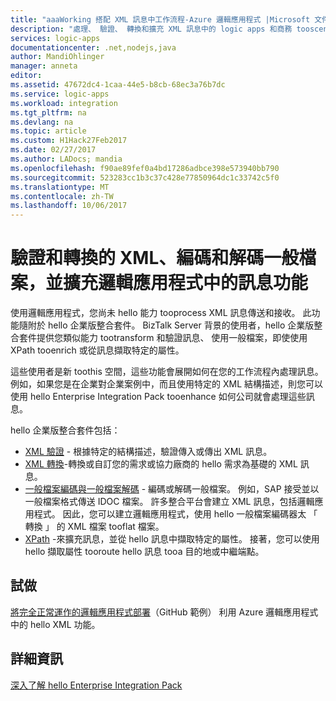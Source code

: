 ```yaml
---
title: "aaaWorking 搭配 XML 訊息中工作流程-Azure 邏輯應用程式 |Microsoft 文件"
description: "處理、 驗證、 轉換和擴充 XML 訊息中的 logic apps 和商務 tooscenarios 使用 hello 企業版整合套件"
services: logic-apps
documentationcenter: .net,nodejs,java
author: MandiOhlinger
manager: anneta
editor: 
ms.assetid: 47672dc4-1caa-44e5-b8cb-68ec3a76b7dc
ms.service: logic-apps
ms.workload: integration
ms.tgt_pltfrm: na
ms.devlang: na
ms.topic: article
ms.custom: H1Hack27Feb2017
ms.date: 02/27/2017
ms.author: LADocs; mandia
ms.openlocfilehash: f90ae89fef0a4bd17286adbce398e573940bb790
ms.sourcegitcommit: 523283cc1b3c37c428e77850964dc1c33742c5f0
ms.translationtype: MT
ms.contentlocale: zh-TW
ms.lasthandoff: 10/06/2017
---
```

# <a name="validate-and-transform-xml-encode-and-decode-flat-files-and-enrich-messages-features-in-logic-apps"></a>驗證和轉換的 XML、編碼和解碼一般檔案，並擴充邏輯應用程式中的訊息功能

使用邏輯應用程式，您尚未 hello 能力 tooprocess XML 訊息傳送和接收。 此功能隨附於 hello 企業版整合套件。 BizTalk Server 背景的使用者，hello 企業版整合套件提供您類似能力 tootransform 和驗證訊息、 使用一般檔案，即使使用 XPath tooenrich 或從訊息擷取特定的屬性。 

這些使用者是新 toothis 空間，這些功能會展開如何在您的工作流程內處理訊息。 例如，如果您是在企業對企業案例中，而且使用特定的 XML 結構描述，則您可以使用 hello Enterprise Integration Pack tooenhance 如何公司就會處理這些訊息。 

hello 企業版整合套件包括： 

* [XML 驗證](logic-apps-enterprise-integration-xml-validation.md "了解 XML 訊息驗證") - 根據特定的結構描述，驗證傳入或傳出 XML 訊息。
* [XML 轉換](../logic-apps/logic-apps-enterprise-integration-transform.md "深入了解 XML 訊息轉換和對應")-轉換或自訂您的需求或協力廠商的 hello 需求為基礎的 XML 訊息。
* [一般檔案編碼與一般檔案解碼](logic-apps-enterprise-integration-flatfile.md "了解一般檔案編碼/解碼") - 編碼或解碼一般檔案。 例如，SAP 接受並以一般檔案格式傳送 IDOC 檔案。 許多整合平台會建立 XML 訊息，包括邏輯應用程式。 因此，您可以建立邏輯應用程式，使用 hello 一般檔案編碼器太 「 轉換 」 的 XML 檔案 tooflat 檔案。 
* [XPath](https://msdn.microsoft.com/library/mt643789.aspx) -來擴充訊息，並從 hello 訊息中擷取特定的屬性。 接著，您可以使用 hello 擷取屬性 tooroute hello 訊息 tooa 目的地或中繼端點。

## <a name="try-it-out"></a>試做
[將完全正常運作的邏輯應用程式部署](https://github.com/Azure/azure-quickstart-templates/tree/master/201-logic-app-veter-pipeline)（GitHub 範例） 利用 Azure 邏輯應用程式中的 hello XML 功能。

## <a name="learn-more"></a>詳細資訊
[深入了解 hello Enterprise Integration Pack](../logic-apps/logic-apps-enterprise-integration-overview.md "深入了解 Enterprise Integration Pack")
